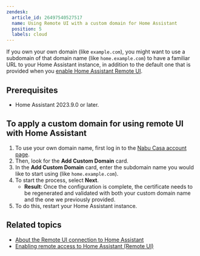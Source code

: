 ```yaml
---
zendesk:
  article_id: 26497540527517
  name: Using Remote UI with a custom domain for Home Assistant
  position: 5
  labels: cloud
---
```


If you own your own domain (like `example.com`), you might want to use a subdomain of that domain name (like `home.example.com`) to have a familiar URL to your Home Assistant instance, in addition to the default one that is provided when you [enable Home Assistant Remote UI](/hc/en-us/articles/26474279202973/).

## Prerequisites

- Home Assistant 2023.9.0 or later.

## To apply a custom domain for using remote UI with Home Assistant

1. To use your own domain name, first log in to the [Nabu Casa account page](https://account.nabucasa.com).
2. Then, look for the **Add Custom Domain** card.
3. In the **Add Custom Domain** card, enter the subdomain name you would like to start using (like `home.example.com`).
4. To start the process, select **Next**.
   - **Result**: Once the configuration is complete, the certificate needs to be regenerated and validated with both your custom domain name and the one we previously provided.
5. To do this, restart your Home Assistant instance.

## Related topics

- [About the Remote UI connection to Home Assistant](/hc/en-us/articles/26469707849629/)
- [Enabling remote access to Home Assistant (Remote UI)](/hc/en-us/articles/26474279202973/)